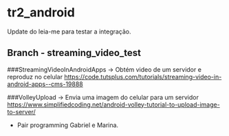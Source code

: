 # tr2_android

Update do leia-me para testar a integração.

## Branch - streaming_video_test

###StreamingVideoInAndroidApps
	-> Obtém video de um servidor e reproduz no celular
	https://code.tutsplus.com/tutorials/streaming-video-in-android-apps--cms-19888

###VolleyUpload
	-> Envia uma imagem do celular para um servidor
	https://www.simplifiedcoding.net/android-volley-tutorial-to-upload-image-to-server/

- Pair programming Gabriel e Marina.

